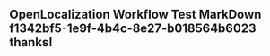 <properties
ms.topic="hero-topic"
ms.test1="hero-topic"
ms.test2="test"/>

## OpenLocalization Workflow Test MarkDown f1342bf5-1e9f-4b4c-8e27-b018564b6023 thanks!
